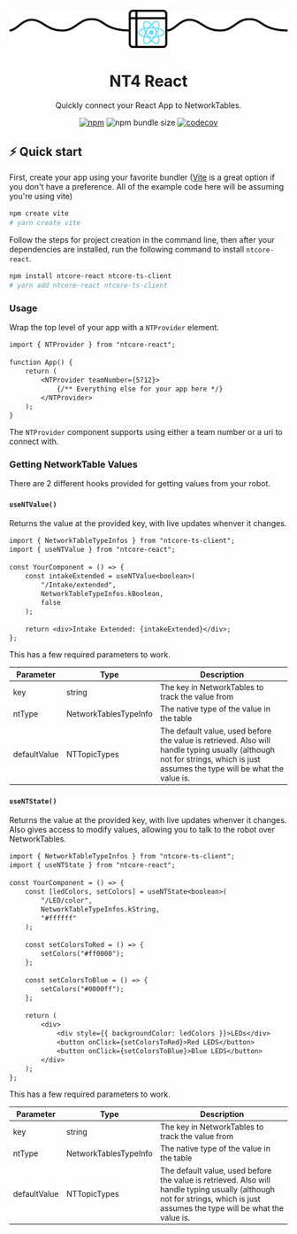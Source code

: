 ![NT4 React](/docs/NT4-React.png)

<center>
<h1>NT4 React</h1>

Quickly connect your React App to NetworkTables.

[![npm](https://img.shields.io/npm/dy/ntcore-react)](https://www.npmjs.com/package/ntcore-react)
![npm bundle size](https://img.shields.io/bundlephobia/minzip/ntcore-react?label=Bundle+Size)
[![codecov](https://codecov.io/github/CrispyBacon1999/ntcore-react/branch/main/graph/badge.svg?token=9GXJJD9SJ5)](https://codecov.io/github/CrispyBacon1999/ntcore-react)

</center>

## ⚡️ Quick start

First, create your app using your favorite bundler ([Vite](https://vitejs.dev/) is a great option if you don't have a preference. All of the example code here will be assuming you're using vite)

```bash
npm create vite
# yarn create vite
```

Follow the steps for project creation in the command line, then after your dependencies are installed, run the following command to install `ntcore-react`.

```bash
npm install ntcore-react ntcore-ts-client
# yarn add ntcore-react ntcore-ts-client
```

### Usage

Wrap the top level of your app with a `NTProvider` element.

```tsx
import { NTProvider } from "ntcore-react";

function App() {
    return (
        <NTProvider teamNumber={5712}>
            {/** Everything else for your app here */}
        </NTProvider>
    );
}
```

The `NTProvider` component supports using either a team number or a uri to connect with.

### Getting NetworkTable Values

There are 2 different hooks provided for getting values from your robot.

#### `useNTValue()`

Returns the value at the provided key, with live updates whenver it changes.

```tsx
import { NetworkTableTypeInfos } from "ntcore-ts-client";
import { useNTValue } from "ntcore-react";

const YourComponent = () => {
    const intakeExtended = useNTValue<boolean>(
        "/Intake/extended",
        NetworkTableTypeInfos.kBoolean,
        false
    );

    return <div>Intake Extended: {intakeExtended}</div>;
};
```

This has a few required parameters to work.

| Parameter    | Type                  | Description                                                                                                                                                                 |
| ------------ | --------------------- | --------------------------------------------------------------------------------------------------------------------------------------------------------------------------- |
| key          | string                | The key in NetworkTables to track the value from                                                                                                                            |
| ntType       | NetworkTablesTypeInfo | The native type of the value in the table                                                                                                                                   |
| defaultValue | NTTopicTypes          | The default value, used before the value is retrieved. Also will handle typing usually (although not for strings, which is just assumes the type will be what the value is. |

#### `useNTState()`

Returns the value at the provided key, with live updates whenver it changes.
Also gives access to modify values, allowing you to talk to the robot over NetworkTables.

```tsx
import { NetworkTableTypeInfos } from "ntcore-ts-client";
import { useNTState } from "ntcore-react";

const YourComponent = () => {
    const [ledColors, setColors] = useNTState<boolean>(
        "/LED/color",
        NetworkTableTypeInfos.kString,
        "#ffffff"
    );

    const setColorsToRed = () => {
        setColors("#ff0000");
    };

    const setColorsToBlue = () => {
        setColors("#0000ff");
    };

    return (
        <div>
            <div style={{ backgroundColor: ledColors }}>LEDs</div>
            <button onClick={setColorsToRed}>Red LEDS</button>
            <button onClick={setColorsToBlue}>Blue LEDS</button>
        </div>
    );
};
```

This has a few required parameters to work.

| Parameter    | Type                  | Description                                                                                                                                                                 |
| ------------ | --------------------- | --------------------------------------------------------------------------------------------------------------------------------------------------------------------------- |
| key          | string                | The key in NetworkTables to track the value from                                                                                                                            |
| ntType       | NetworkTablesTypeInfo | The native type of the value in the table                                                                                                                                   |
| defaultValue | NTTopicTypes          | The default value, used before the value is retrieved. Also will handle typing usually (although not for strings, which is just assumes the type will be what the value is. |
